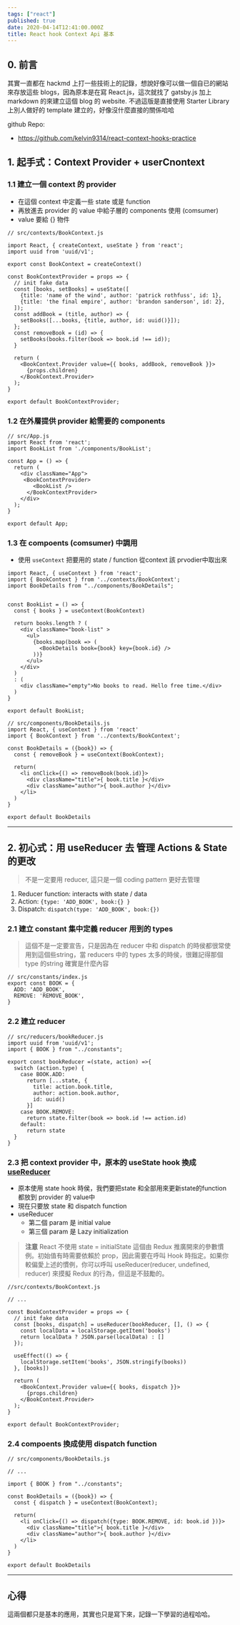 ```yaml
---
tags: ["react"]
published: true
date: 2020-04-14T12:41:00.000Z
title: React hook Context Api 基本
---
```


## 0. 前言
其實一直都在 hackmd 上打一些技術上的記錄，想說好像可以做一個自已的網站來存放這些 blogs，因為原本是在寫 React.js，這次就找了 gatsby.js 加上 markdown 的來建立這個 blog 的 website. 不過這版是直接使用 Starter Library 上別人做好的 template 建立的，好像沒什麼直接的關係哈哈

github Repo:
- https://github.com/kelvin9314/react-context-hooks-practice

## 1. 起手式：Context Provider + userCnontext

### 1.1 建立一個 context 的 provider
- 在這個 context 中定義一些 state 或是 function
- 再放進去 provider 的 value 中給子層的 components 使用 (comsumer)
- value 要給 {} 物件

```javascript=
// src/contexts/BookContext.js

import React, { createContext, useState } from 'react';
import uuid from 'uuid/v1';

export const BookContext = createContext()

const BookContextProvider = props => {
  // init fake data
  const [books, setBooks] = useState([
    {title: 'name of the wind', author: 'patrick rothfuss', id: 1},
    {title: 'the final empire', author: 'brandon sanderson', id: 2},
  ]);
  const addBook = (title, author) => {
    setBooks([...books, {title, author, id: uuid()}]); 
  };
  const removeBook = (id) => {
    setBooks(books.filter(book => book.id !== id));
  }

  return (
    <BookContext.Provider value={{ books, addBook, removeBook }}>
      {props.children}
    </BookContext.Provider>
  );
}

export default BookContextProvider;
```

### 1.2 在外層提供 provider 給需要的 components

```javascript=
// src/App.js
import React from 'react';
import BookList from './components/BookList';

const App = () => {
  return (
    <div className="App">
     <BookContextProvider>
        <BookList />
      </BookContextProvider>
    </div>
  );
}

export default App;

```


### 1.3 在 compoents (comsumer) 中調用
- 使用 `useContext` 把要用的 state / function 從context 該 prvodier中取出來

```javascript=
import React, { useContext } from 'react';
import { BookContext } from '../contexts/BookContext';
import BookDetails from "../components/BookDetails";


const BookList = () => {
  const { books } = useContext(BookContext)
  
  return books.length ? ( 
    <div className="book-list" >
      <ul>
        {books.map(book => (
          <BookDetails book={book} key={book.id} />
        ))}
      </ul>
    </div>
  ) 
  : (
    <div className="empty">No books to read. Hello free time.</div>
  )
}
 
export default BookList;

```

```javascript=
// src/components/BookDetails.js
import React, { useContext } from 'react'
import { BookContext } from '../contexts/BookContext';

const BookDetails = ({book}) => {
  const { removeBook } = useContext(BookContext);

  return(
    <li onClick={() => removeBook(book.id)}>
      <div className="title">{ book.title }</div>
      <div className="author">{ book.author }</div>
    </li>
  )
}

export default BookDetails

```

---

## 2. 初心式：用 useReducer 去 管理 Actions & State 的更改
> 不是一定要用 reducer, 這只是一個 coding pattern 更好去管理
1. Reducer function: interacts with state / data
2. Action: `{type: 'ADD_BOOK', book:{} }`
3. Dispatch: `dispatch(type: 'ADD_BOOK', book:{})`

### 2.1 建立 constant 集中定義 reducer 用到的 types
> 這個不是一定要宣告，只是因為在 reducer 中和 dispatch 的時侯都很常使用到這個些string，當 reducers 中的 types 太多的時侯，很難記得那個 type 的string 確實是什麼內容

```javascript=
// src/constants/index.js
export const BOOK = {
  ADD: 'ADD_BOOK',
  REMOVE: 'REMOVE_BOOK',
}
```

### 2.2 建立 reducer

```javascript=
// src/reducers/bookReducer.js
import uuid from 'uuid/v1';
import { BOOK } from "../constants";

export const bookReducer =(state, action) =>{
  switch (action.type) {
    case BOOK.ADD:
      return [...state, {
        title: action.book.title,
        author: action.book.author,
        id: uuid()
      }]
    case BOOK.REMOVE:
      return state.filter(book => book.id !== action.id)
    default:
      return state
  }
}
```


### 2.3 把 context provider 中，原本的 useState hook 換成 [useReducer](useReducer)
- 原本使用 state hook 時侯，我們要把state 和全部用來更新state的function 都放到 provider 的 value中
- 現在只要放 state 和 dispatch function
- useReducer 
	- 第二個 param 是 initial value
	- 第三個 param 是 Lazy initialization 
>**注意** 
React 不使用 state = initialState 這個由 Redux 推廣開來的參數慣例。初始值有時需要依賴於 prop，因此需要在呼叫 Hook 時指定。如果你較偏愛上述的慣例，你可以呼叫 useReducer(reducer, undefined, reducer) 來摸擬 Redux 的行為，但這是不鼓勵的。

```javascript=
//src/contexts/BookContext.js

// ...

const BookContextProvider = props => {
  // init fake data
  const [books, dispatch] = useReducer(bookReducer, [], () => {
    const localData = localStorage.getItem('books')
    return localData ? JSON.parse(localData) : []
  });

  useEffect(() => {
    localStorage.setItem('books', JSON.stringify(books))
  }, [books])

  return (
    <BookContext.Provider value={{ books, dispatch }}>
      {props.children}
    </BookContext.Provider>
  );
}
 
export default BookContextProvider;
```

### 2.4 compoents 換成使用 dispatch function

```javascript=
// src/components/BookDetails.js

// ...

import { BOOK } from "../constants";

const BookDetails = ({book}) => {
  const { dispatch } = useContext(BookContext);

  return(
    <li onClick={() => dispatch({type: BOOK.REMOVE, id: book.id })}>
      <div className="title">{ book.title }</div>
      <div className="author">{ book.author }</div>
    </li>
  )
}

export default BookDetails

```

---

## 心得

這兩個都只是基本的應用，其實也只是寫下來，記錄一下學習的過程哈哈。  
